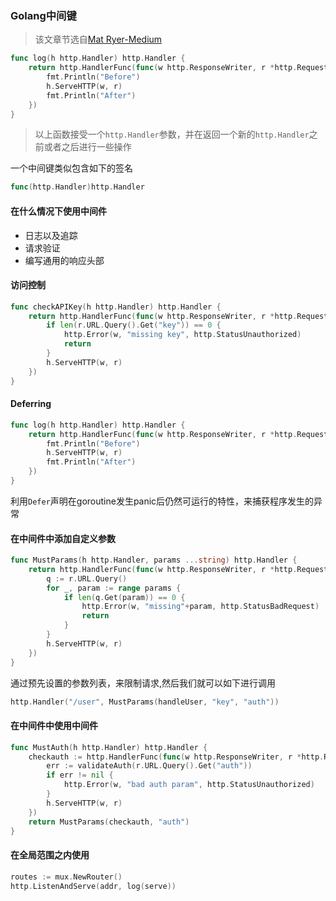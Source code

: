 ### Golang中间键
> 该文章节选自[Mat Ryer-Medium](https://medium.com/@matryer/the-http-handler-wrapper-technique-in-golang-updated-bc7fbcffa702)

```go
func log(h http.Handler) http.Handler {
	return http.HandlerFunc(func(w http.ResponseWriter, r *http.Request) {
		fmt.Println("Before")
		h.ServeHTTP(w, r)
		fmt.Println("After")
	})
}
```

> 以上函数接受一个`http.Handler`参数，并在返回一个新的`http.Handler`之前或者之后进行一些操作

一个中间键类似包含如下的签名
```go
func(http.Handler)http.Handler
```

#### 在什么情况下使用中间件
- 日志以及追踪
- 请求验证
- 编写通用的响应头部

#### 访问控制
```go
func checkAPIKey(h http.Handler) http.Handler {
	return http.HandlerFunc(func(w http.ResponseWriter, r *http.Request) {
		if len(r.URL.Query().Get("key")) == 0 {
			http.Error(w, "missing key", http.StatusUnauthorized)
			return
		}
		h.ServeHTTP(w, r)
	})
}
```

#### Deferring
```go
func log(h http.Handler) http.Handler {
	return http.HandlerFunc(func(w http.ResponseWriter, r *http.Request) {
		fmt.Println("Before")
		h.ServeHTTP(w, r)
		fmt.Println("After")
	})
}
```
利用`Defer`声明在goroutine发生panic后仍然可运行的特性，来捕获程序发生的异常

#### 在中间件中添加自定义参数
```go
func MustParams(h http.Handler, params ...string) http.Handler {
	return http.HandlerFunc(func(w http.ResponseWriter, r *http.Request) {
		q := r.URL.Query()
		for _, param := range params {
			if len(q.Get(param)) == 0 {
				http.Error(w, "missing"+param, http.StatusBadRequest)
				return
			}
		}
		h.ServeHTTP(w, r)
	})
}
```
通过预先设置的参数列表，来限制请求,然后我们就可以如下进行调用
```go
http.Handler("/user", MustParams(handleUser, "key", "auth"))
```

#### 在中间件中使用中间件
```go
func MustAuth(h http.Handler) http.Handler {
	checkauth := http.HandlerFunc(func(w http.ResponseWriter, r *http.Request) {
		err := validateAuth(r.URL.Query().Get("auth"))
		if err != nil {
			http.Error(w, "bad auth param", http.StatusUnauthorized)
		}
		h.ServeHTTP(w, r)
	})
	return MustParams(checkauth, "auth")
}
```

#### 在全局范围之内使用
```go
routes := mux.NewRouter()
http.ListenAndServe(addr, log(serve))
```

